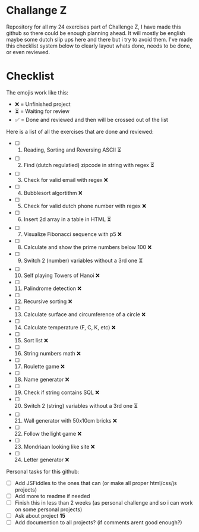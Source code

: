 # Challange Z
 Repository for all my 24 exercises part of Challenge Z, I have made this github so there could be enough planning ahead. It will mostly be english maybe some dutch slip ups here and there but i try to avoid them. I've made this checklist system below to clearly layout whats done, needs to be done, or even reviewed.

# Checklist
 The emojis work like this:
 - :x: = Unfinished project
 - :hourglass_flowing_sand: = Waiting for review
 - :white_check_mark: = Done and reviewed and then will be crossed out of the list

 Here is a list of all the exercises that are done and reviewed:
 - [ ] 1. Reading, Sorting and Reversing ASCII :hourglass_flowing_sand: 
 - [ ] 2. Find (dutch regulatied) zipcode in string with regex :hourglass_flowing_sand: 
 - [ ] 3. Check for valid email with regex :x:
 - [ ] 4. Bubblesort algortithm :x:
 - [ ] 5. Check for valid dutch phone number with regex :x:
 - [ ] 6. Insert 2d array in a table in HTML :hourglass_flowing_sand:
 - [ ] 7. Visualize Fibonacci sequence with p5 :x:
 - [ ] 8. Calculate and show the prime numbers below 100 :x:
 - [ ] 9. Switch 2 (number) variables without a 3rd one :hourglass_flowing_sand:
 - [ ] 10. Self playing Towers of Hanoi :x:
 - [ ] 11. Palindrome detection :x:
 - [ ] 12. Recursive sorting :x:
 - [ ] 13. Calculate surface and circumference of a circle :x:
 - [ ] 14. Calculate temperature (F, C, K, etc) :x:
 - [ ] 15. Sort list :x:
 - [ ] 16. String numbers math :x:
 - [ ] 17. Roulette game :x:
 - [ ] 18. Name generator :x:
 - [ ] 19. Check if string contains SQL :x:
 - [ ] 20. Switch 2 (string) variables without a 3rd one :hourglass_flowing_sand: 
 - [ ] 21. Wall generator with 50x10cm bricks :x:
 - [ ] 22. Follow the light game :x:
 - [ ] 23. Mondriaan looking like site :x:
 - [ ] 24. Letter generator :x:

 Personal tasks for this github:
 - [ ] Add JSFiddles to the ones that can (or make all proper html/css/js projects)
 - [ ] Add more to readme if needed
 - [ ] Finish this in less than 2 weeks (as personal challenge and so i can work on some personal projects)
 - [ ] Ask about project **15**
 - [ ] Add documention to all projects? (if comments arent good enough?)

